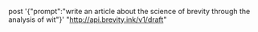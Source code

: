 post '{"prompt":"write an article about the science of brevity through the analysis of wit"}' "http://api.brevity.ink/v1/draft"
